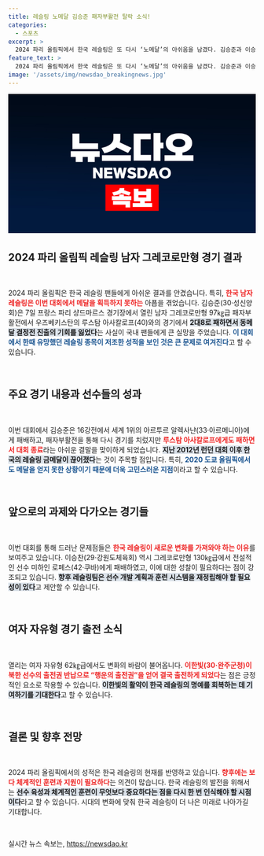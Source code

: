 ```yaml
---
title: 레슬링 노메달 김승준 패자부활전 탈락 소식!
categories:
  - 스포츠
excerpt: >
  2024 파리 올림픽에서 한국 레슬링은 또 다시 ‘노메달’의 아쉬움을 남겼다. 김승준과 이승찬이 각각 패자부활전에서 탈락하며, 효자 종목의 영광은 어디로 사라졌을까?
feature_text: >
  2024 파리 올림픽에서 한국 레슬링은 또 다시 ‘노메달’의 아쉬움을 남겼다. 김승준과 이승찬이 각각 패자부활전에서 탈락하며, 효자 종목의 영광은 어디로 사라졌을까?
image: '/assets/img/newsdao_breakingnews.jpg'
---
```


<p><img src="/assets/img/newsdao_breakingnews.jpg" alt="cryptoinkorea 속보" /></p>

<h2 data-ke-size="size26">2024 파리 올림픽 레슬링 남자 그레코로만형 경기 결과</h2>

<p data-ke-size="size16">&nbsp;</p>

<p>2024 파리 올림픽은 한국 레슬링 팬들에게 아쉬운 결과를 안겼습니다. 특히, <b><span style="color: #ee2323;">한국 남자 레슬링은 이번 대회에서 메달을 획득하지 못하는</span></b> 아픔을 겪었습니다. 김승준(30·성신양회)은 7일 프랑스 파리 샹드마르스 경기장에서 열린 남자 그레코로만형 97㎏급 패자부활전에서 우즈베키스탄의 루스탐 아사칼로프(40)와의 경기에서 <b><span style="background-color: #21538527;">2대8로 패하면서 동메달 결정전 진출의 기회를 잃었다</span></b>는 사실이 국내 팬들에게 큰 실망을 주었습니다. <b><span style="color: #1a5490;">이 대회에서 한때 유망했던 레슬링 종목이 저조한 성적을 보인 것은 큰 문제로 여겨진다</span></b>고 할 수 있습니다.</p>

<p data-ke-size="size16">&nbsp;</p>

<h2 data-ke-size="size26">주요 경기 내용과 선수들의 성과</h2>

<p data-ke-size="size16">&nbsp;</p>

<p>이번 대회에서 김승준은 16강전에서 세계 1위의 아르투르 알렉사냔(33·아르메니아)에게 패배하고, 패자부활전을 통해 다시 경기를 치렀지만 <b><span style="color: #ee2323;">루스탐 아사칼로프에게도 패하면서 대회 종료</span></b>라는 아쉬운 결말을 맞이하게 되었습니다. <b><span style="background-color: #21538527;">지난 2012년 런던 대회 이후 한국의 레슬링 금메달이 끊어졌다</span></b>는 것이 주목할 점입니다. 특히, <b><span style="color: #1a5490;">2020 도쿄 올림픽에서도 메달을 얻지 못한 상황이기 때문에 더욱 고민스러운 지점</span></b>이라고 할 수 있습니다.</p>

<p data-ke-size="size16">&nbsp;</p>

<h2 data-ke-size="size26">앞으로의 과제와 다가오는 경기들</h2>

<p data-ke-size="size16">&nbsp;</p>

<p>이번 대회를 통해 드러난 문제점들은 <b><span style="color: #ee2323;">한국 레슬링이 새로운 변화를 가져와야 하는 이유</span></b>를 보여주고 있습니다. 이승찬(29·강원도체육회) 역시 그레코로만형 130㎏급에서 전설적인 선수 미하인 로페스(42·쿠바)에게 패배하였고, 이에 대한 성찰이 필요하다는 점이 강조되고 있습니다. <b><span style="background-color: #21538527;">향후 레슬링팀은 선수 개발 계획과 훈련 시스템을 재정립해야 할 필요성이 있다</span></b>고 제안할 수 있습니다.</p>

<p data-ke-size="size16">&nbsp;</p>

<h2 data-ke-size="size26">여자 자유형 경기 출전 소식</h2>

<p data-ke-size="size16">&nbsp;</p>

<p>열리는 여자 자유형 62㎏급에서도 변화의 바람이 불어옵니다. <b><span style="color: #ee2323;">이한빛(30·완주군청)이 북한 선수의 출전권 반납으로 “행운의 출전권”을 얻어 결국 출전하게 되었다</span></b>는 점은 긍정적인 요소로 작용할 수 있습니다. <b><span style="background-color: #21538527;">이한빛의 활약이 한국 레슬링의 명예를 회복하는 데 기여하기를 기대한다</span></b>고 할 수 있습니다.</p>

<p data-ke-size="size16">&nbsp;</p>

<h2 data-ke-size="size26">결론 및 향후 전망</h2>

<p data-ke-size="size16">&nbsp;</p>

<p>2024 파리 올림픽에서의 성적은 한국 레슬링의 현재를 반영하고 있습니다. <b><span style="color: #ee2323;">향후에는 보다 체계적인 훈련과 지원이 필요하다</span></b>는 의견이 많습니다. 한국 레슬링의 발전을 위해서는 <b><span style="background-color: #21538527;">선수 육성과 체계적인 훈련이 무엇보다 중요하다는 점을 다시 한 번 인식해야 할 시점이다</span></b>라고 할 수 있습니다. 시대의 변화에 맞춰 한국 레슬링이 더 나은 미래로 나아가길 기대합니다.</p>

<p data-ke-size="size16">&nbsp;</p>
실시간 뉴스 속보는, <a href="https://newsdao.kr" rel="dofollow">https://newsdao.kr</a>


